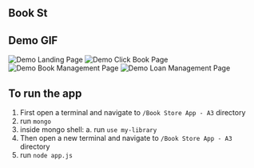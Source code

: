 
## Book St

## Demo GIF

![Demo Landing Page](Demo_0.gif)
![Demo Click Book Page](Demo_1.gif)
![Demo Book Management Page](Demo_2.gif)
![Demo Loan Management Page](Demo_3.gif)

## To run the app 
1. First open a terminal and navigate to `/Book Store App - A3` directory
2. run `mongo`
3. inside mongo shell: 
    a. run `use my-library`
4. Then open a new terminal and navigate to `/Book Store App - A3` directory
5. run `node app.js`

